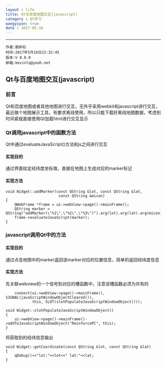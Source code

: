 ```yaml
---
layout : life
title: Qt与百度地图交互(javascript)
category : Qt学习
wangyiyun: true
date : 2017-05-16
---
```


******

    作者:鹅卵石
    时间:2017年5月16日22:32:45
    版本:V 0.0.0
    邮箱:kevinlq@yeah.net

<!-- more -->

##  Qt与百度地图交互(javascript)

### 前言

Qt和百度地图或者其他地图进行交互，无外乎采用webkit和javascript进行交互，最近做个地图展示工具，有要求离线使用，所以只能下载好离线地图数据，考虑到时间紧就直接使用Qt加载html进行交互显示

### Qt调用javascript中的函数方法

Qt中通过evaluateJavaScript()方法和js之间进行交互

#### 实现目的
通过界面给定经纬度坐标值，直接在地图上生成对应的marker标记

#### 实现方法
```
void Widget::addMarker(const QString &lot, const QString &lat,
                        const QString &micon)
{
    QWebFrame *frame = ui->webView->page()->mainFrame();
    QString marker = QString("addMarker(\"%1\",\"%2\",\"%3\")").arg(lot).arg(lat).arg(micon);
    frame->evaluateJavaScript(marker);
}
```

### javascript调用Qt中的方法

#### 实现目的

通过点击地图中的marker返回该marker对应的位置信息，简单的返回经纬度信息

#### 实现方法
先关联webview的一个信号到对应的槽函数中，注意该槽函数必须为共有的
```
    connect(ui->webView->page()->mainFrame(), SIGNAL(javaScriptWindowObjectCleared()),
            this, SLOT(slotPopulateJavaScriptWindowObject()));
```

```
void Widget::slotPopulateJavaScriptWindowObject()
{
    ui->webView->page()->mainFrame()->addToJavaScriptWindowObject("ReinforcePC", this);
}
```

将获取到的经纬信息输出
```
void Widget::getCoordinate(const QString &lot, const QString &lat)
{
    qDebug()<<"lot:"<<lot<<" lat:"<<lat;
}
```


